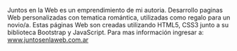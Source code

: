 Juntos en la Web es un emprendimiento de mi autoria. Desarrollo paginas Web personalizadas con tematica romántica, utilizadas como regalo para un novio/a. 
Estas páginas Web son creadas utilizando HTML5, CSS3 junto a su biblioteca Bootstrap y JavaScript.
Para mas información ingresar a: www.juntosenlaweb.com.ar
